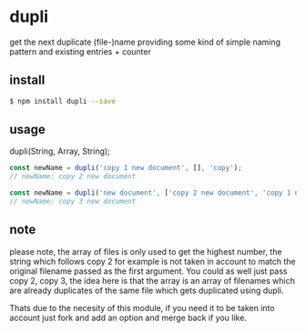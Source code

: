 # dupli
get the next duplicate (file-)name providing some kind of simple naming pattern and existing entries + counter

## install
```sh
$ npm install dupli --save
```

## usage
dupli(String, Array, String);
```js
const newName = dupli('copy 1 new document', [], 'copy');
// newName: copy 2 new document

const newName = dupli('new document', ['copy 2 new document', 'copy 1 new document'], 'copy');
// newName: copy 3 new document
```

## note
please note, the array of files is only used to get the highest number, the string which follows copy 2 for example is not taken in account to match the original filename passed as the first argument.
You could as well just pass copy 2, copy 3, the idea here is that the array is an array of filenames which are already duplicates of the same file which gets duplicated using dupli.

Thats due to the necesity of this module, if you need it to be taken into account just fork and add an option and merge back if you like.